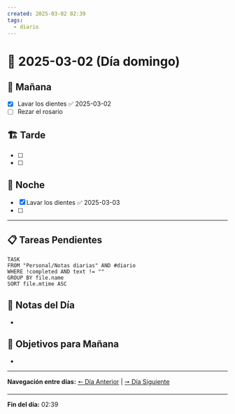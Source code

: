 ```yaml
---
created: 2025-03-02 02:39
tags:
  - diario
---
```


# 📅 2025-03-02 (Día domingo)

## 🌅 **Mañana**
- [x] Lavar los dientes ✅ 2025-03-02
- [ ] Rezar el rosario

## 🏗️ **Tarde**
- [ ] 
- [ ] 

## 🌙 **Noche**
- [x] Lavar los dientes ✅ 2025-03-03
- [ ] 

---

## 📋 **Tareas Pendientes**

```dataview
TASK
FROM "Personal/Notas diarias" AND #diario 
WHERE !completed AND text != ""
GROUP BY file.name
SORT file.mtime ASC
```

## 📝 **Notas del Día**
- 

## 🎯 **Objetivos para Mañana**
- 

---

**Navegación entre días:**
[🠔 Día Anterior](2025-03-01) | [🠖 Día Siguiente](2025-03-03)

---

**Fin del día:** 02:39